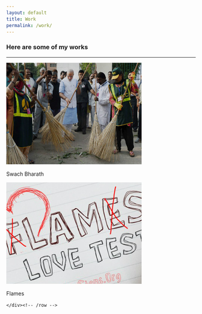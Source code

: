 ```yaml
---
layout: default
title: Work
permalink: /work/
---
```


<section class="container pt">
    <h3>Here are some of my works</h3>
    <div class="row mt centered"> 
    <hr>
      <div class="col-lg-4">
        <a class="zoom green" href="work01.html"><img class="img-responsive" src="/sb.jpg" alt="" /></a>
        <p>Swach Bharath</p>
      </div>
      <div class="col-lg-4">
        <a class="zoom green" href="work01.html"><img class="img-responsive" src="/flames.jpg" alt="" /></a>
        <p>Flames</p>
      </div>
      
    </div><!-- /row -->

</section>